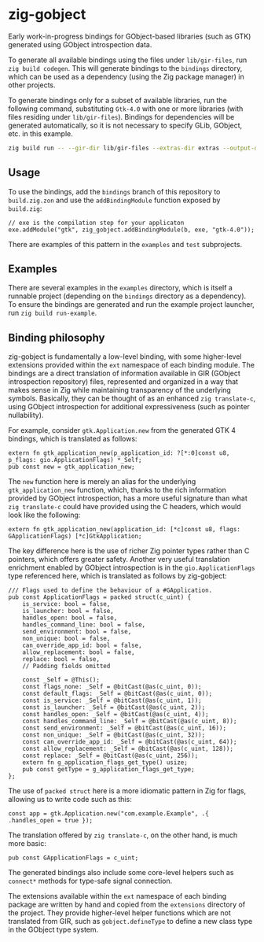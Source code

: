 # zig-gobject

Early work-in-progress bindings for GObject-based libraries (such as GTK)
generated using GObject introspection data.

To generate all available bindings using the files under `lib/gir-files`, run
`zig build codegen`. This will generate bindings to the `bindings` directory,
which can be used as a dependency (using the Zig package manager) in other
projects.

To generate bindings only for a subset of available libraries, run the following
command, substituting `Gtk-4.0` with one or more libraries (with files residing
under `lib/gir-files`). Bindings for dependencies will be generated
automatically, so it is not necessary to specify GLib, GObject, etc. in this
example.

```sh
zig build run -- --gir-dir lib/gir-files --extras-dir extras --output-dir src/gir-out Gtk-4.0
```

## Usage

To use the bindings, add the `bindings` branch of this repository to
`build.zig.zon` and use the `addBindingModule` function exposed by `build.zig`:

```zig
// exe is the compilation step for your applicaton
exe.addModule("gtk", zig_gobject.addBindingModule(b, exe, "gtk-4.0"));
```

There are examples of this pattern in the `examples` and `test` subprojects.

## Examples

There are several examples in the `examples` directory, which is itself a
runnable project (depending on the `bindings` directory as a dependency). To
ensure the bindings are generated and run the example project launcher, run
`zig build run-example`.

## Binding philosophy

zig-gobject is fundamentally a low-level binding, with some higher-level
extensions provided within the `ext` namespace of each binding module.  The
bindings are a direct translation of information available in GIR (GObject
introspection repository) files, represented and organized in a way that makes
sense in Zig while maintaining transparency of the underlying symbols.
Basically, they can be thought of as an enhanced `zig translate-c`, using
GObject introspection for additional expressiveness (such as pointer
nullability).

For example, consider `gtk.Application.new` from the generated GTK 4 bindings,
which is translated as follows:

```zig
extern fn gtk_application_new(p_application_id: ?[*:0]const u8, p_flags: gio.ApplicationFlags) *_Self;
pub const new = gtk_application_new;
```

The `new` function here is merely an alias for the underlying
`gtk_application_new` function, which, thanks to the rich information provided
by GObject introspection, has a more useful signature than what
`zig translate-c` could have provided using the C headers, which would look like
the following:

```zig
extern fn gtk_application_new(application_id: [*c]const u8, flags: GApplicationFlags) [*c]GtkApplication;
```

The key difference here is the use of richer Zig pointer types rather than C
pointers, which offers greater safety. Another very useful translation
enrichment enabled by GObject introspection is in the `gio.ApplicationFlags`
type referenced here, which is translated as follows by zig-gobject:

```zig
/// Flags used to define the behaviour of a #GApplication.
pub const ApplicationFlags = packed struct(c_uint) {
    is_service: bool = false,
    is_launcher: bool = false,
    handles_open: bool = false,
    handles_command_line: bool = false,
    send_environment: bool = false,
    non_unique: bool = false,
    can_override_app_id: bool = false,
    allow_replacement: bool = false,
    replace: bool = false,
    // Padding fields omitted

    const _Self = @This();
    const flags_none: _Self = @bitCast(@as(c_uint, 0));
    const default_flags: _Self = @bitCast(@as(c_uint, 0));
    const is_service: _Self = @bitCast(@as(c_uint, 1));
    const is_launcher: _Self = @bitCast(@as(c_uint, 2));
    const handles_open: _Self = @bitCast(@as(c_uint, 4));
    const handles_command_line: _Self = @bitCast(@as(c_uint, 8));
    const send_environment: _Self = @bitCast(@as(c_uint, 16));
    const non_unique: _Self = @bitCast(@as(c_uint, 32));
    const can_override_app_id: _Self = @bitCast(@as(c_uint, 64));
    const allow_replacement: _Self = @bitCast(@as(c_uint, 128));
    const replace: _Self = @bitCast(@as(c_uint, 256));
    extern fn g_application_flags_get_type() usize;
    pub const getType = g_application_flags_get_type;
};
```

The use of `packed struct` here is a more idiomatic pattern in Zig for flags,
allowing us to write code such as this:

```zig
const app = gtk.Application.new("com.example.Example", .{ .handles_open = true });
```

The translation offered by `zig translate-c`, on the other hand, is much more
basic:

```zig
pub const GApplicationFlags = c_uint;
```

The generated bindings also include some core-level helpers such as `connect*`
methods for type-safe signal connection.

The extensions available within the `ext` namespace of each binding package are
written by hand and copied from the `extensions` directory of the project. They
provide higher-level helper functions which are not translated from GIR, such as
`gobject.defineType` to define a new class type in the GObject type system.
